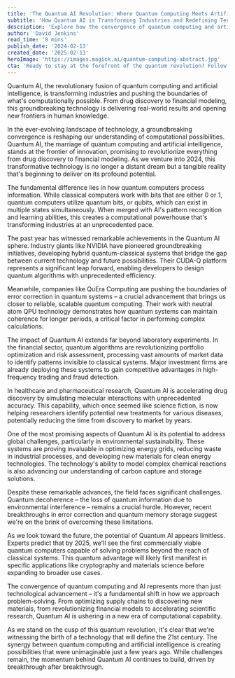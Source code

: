 ```yaml
---
title: 'The Quantum AI Revolution: Where Quantum Computing Meets Artificial Intelligence'
subtitle: 'How Quantum AI is Transforming Industries and Redefining Technological Boundaries'
description: 'Explore how the convergence of quantum computing and artificial intelligence is revolutionizing industries. From transforming drug discovery to redefining financial modeling, discover the groundbreaking potential that Quantum AI holds for the future.'
author: 'David Jenkins'
read_time: '8 mins'
publish_date: '2024-02-13'
created_date: '2025-02-13'
heroImage: 'https://images.magick.ai/quantum-computing-abstract.jpg'
cta: 'Ready to stay at the forefront of the quantum revolution? Follow us on LinkedIn to get exclusive insights into Quantum AI developments and be part of the community shaping tomorrow\''s technological landscape.'
---
```


Quantum AI, the revolutionary fusion of quantum computing and artificial intelligence, is transforming industries and pushing the boundaries of what's computationally possible. From drug discovery to financial modeling, this groundbreaking technology is delivering real-world results and opening new frontiers in human knowledge.

In the ever-evolving landscape of technology, a groundbreaking convergence is reshaping our understanding of computational possibilities. Quantum AI, the marriage of quantum computing and artificial intelligence, stands at the frontier of innovation, promising to revolutionize everything from drug discovery to financial modeling. As we venture into 2024, this transformative technology is no longer a distant dream but a tangible reality that's beginning to deliver on its profound potential.

The fundamental difference lies in how quantum computers process information. While classical computers work with bits that are either 0 or 1, quantum computers utilize quantum bits, or qubits, which can exist in multiple states simultaneously. When merged with AI's pattern recognition and learning abilities, this creates a computational powerhouse that's transforming industries at an unprecedented pace.

The past year has witnessed remarkable achievements in the Quantum AI sphere. Industry giants like NVIDIA have pioneered groundbreaking initiatives, developing hybrid quantum-classical systems that bridge the gap between current technology and future possibilities. Their CUDA-Q platform represents a significant leap forward, enabling developers to design quantum algorithms with unprecedented efficiency.

Meanwhile, companies like QuEra Computing are pushing the boundaries of error correction in quantum systems – a crucial advancement that brings us closer to reliable, scalable quantum computing. Their work with neutral atom QPU technology demonstrates how quantum systems can maintain coherence for longer periods, a critical factor in performing complex calculations.

The impact of Quantum AI extends far beyond laboratory experiments. In the financial sector, quantum algorithms are revolutionizing portfolio optimization and risk assessment, processing vast amounts of market data to identify patterns invisible to classical systems. Major investment firms are already deploying these systems to gain competitive advantages in high-frequency trading and fraud detection.

In healthcare and pharmaceutical research, Quantum AI is accelerating drug discovery by simulating molecular interactions with unprecedented accuracy. This capability, which once seemed like science fiction, is now helping researchers identify potential new treatments for various diseases, potentially reducing the time from discovery to market by years.

One of the most promising aspects of Quantum AI is its potential to address global challenges, particularly in environmental sustainability. These systems are proving invaluable in optimizing energy grids, reducing waste in industrial processes, and developing new materials for clean energy technologies. The technology's ability to model complex chemical reactions is also advancing our understanding of carbon capture and storage solutions.

Despite these remarkable advances, the field faces significant challenges. Quantum decoherence – the loss of quantum information due to environmental interference – remains a crucial hurdle. However, recent breakthroughs in error correction and quantum memory storage suggest we're on the brink of overcoming these limitations.

As we look toward the future, the potential of Quantum AI appears limitless. Experts predict that by 2025, we'll see the first commercially viable quantum computers capable of solving problems beyond the reach of classical systems. This quantum advantage will likely first manifest in specific applications like cryptography and materials science before expanding to broader use cases.

The convergence of quantum computing and AI represents more than just technological advancement – it's a fundamental shift in how we approach problem-solving. From optimizing supply chains to discovering new materials, from revolutionizing financial models to accelerating scientific research, Quantum AI is ushering in a new era of computational capability.

As we stand on the cusp of this quantum revolution, it's clear that we're witnessing the birth of a technology that will define the 21st century. The synergy between quantum computing and artificial intelligence is creating possibilities that were unimaginable just a few years ago. While challenges remain, the momentum behind Quantum AI continues to build, driven by breakthrough after breakthrough.